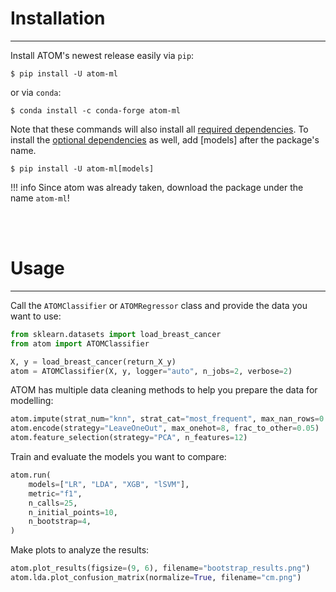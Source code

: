 # Installation
--------------

Install ATOM's newest release easily via `pip`:

    $ pip install -U atom-ml

or via `conda`:

    $ conda install -c conda-forge atom-ml

Note that these commands will also install all [required dependencies](../dependencies/#required).
To install the [optional dependencies](../dependencies/#optional) as well, add [models]
after the package's name.

    $ pip install -U atom-ml[models]

!!! info
    Since atom was already taken, download the package under the name `atom-ml`!


<br><br>

# Usage
-------

Call the `ATOMClassifier` or `ATOMRegressor` class and provide the data you want to use:

```python
from sklearn.datasets import load_breast_cancer
from atom import ATOMClassifier

X, y = load_breast_cancer(return_X_y)
atom = ATOMClassifier(X, y, logger="auto", n_jobs=2, verbose=2)
```

ATOM has multiple data cleaning methods to help you prepare the data for modelling:

```python
atom.impute(strat_num="knn", strat_cat="most_frequent", max_nan_rows=0.1)  
atom.encode(strategy="LeaveOneOut", max_onehot=8, frac_to_other=0.05)  
atom.feature_selection(strategy="PCA", n_features=12)
```

Train and evaluate the models you want to compare:

```python
atom.run(
    models=["LR", "LDA", "XGB", "lSVM"],
    metric="f1",
    n_calls=25,
    n_initial_points=10,
    n_bootstrap=4,
)
```

Make plots to analyze the results: 

```python
atom.plot_results(figsize=(9, 6), filename="bootstrap_results.png")  
atom.lda.plot_confusion_matrix(normalize=True, filename="cm.png")
```
